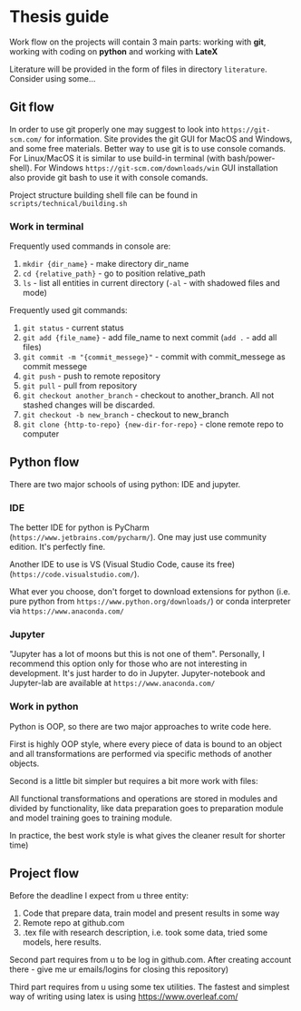 # Thesis guide

Work flow on the projects will contain 3 main parts: working with **git**, working with coding on **python** and working with **LateX**

Literature will be provided in the form of files in directory `literature`. Consider using some...

## Git flow

In order to use git properly one may suggest to look into `https://git-scm.com/` for information. Site provides the git GUI for MacOS and Windows, and some free materials. Better way to use git is to use console comands. For Linux/MacOS it is similar to use build-in terminal (with bash/power-shell). For Windows `https://git-scm.com/downloads/win` GUI installation also provide git bash to use it with console comands.

Project structure building shell file can be found in `scripts/technical/building.sh`

### Work in terminal

Frequently used commands in console are:
1. `mkdir {dir_name}` - make directory dir_name
2. `cd {relative_path}` - go to position relative_path
3. `ls` - list all entities in current directory (`-al` - with shadowed files and mode)

Frequently used git commands:
1. `git status` - current status
2. `git add {file_name}` - add file_name to next commit (`add .` - add all files)
3. `git commit -m "{commit_messege}"` - commit with commit_messege as commit messege
4. `git push` - push to remote repository
5. `git pull` - pull from repository
6. `git checkout another_branch` - checkout to another_branch. All not stashed changes will be discarded.
7. `git checkout -b new_branch` - checkout to new_branch
8. `git clone {http-to-repo} {new-dir-for-repo}` - clone remote repo to computer

## Python flow

There are two major schools of using python: IDE and jupyter.

### IDE

The better IDE for python is PyCharm (`https://www.jetbrains.com/pycharm/`). One may just use community edition. It's perfectly fine.

Another IDE to use is VS (Visual Studio Code, cause its free) (`https://code.visualstudio.com/`).

What ever you choose, don't forget to download extensions for python (i.e. pure python from `https://www.python.org/downloads/`) or conda interpreter via `https://www.anaconda.com/`

### Jupyter

"Jupyter has a lot of moons but this is not one of them". Personally, I recommend this option only for those who are not
interesting in development. It's just harder to do in Jupyter. Jupyter-notebook and Jupyter-lab are available at `https://www.anaconda.com/`

### Work in python

Python is OOP, so there are two major approaches to write code here.

First is highly OOP style, where every piece of data is bound to an object and all transformations are performed via specific methods of another objects. 

Second is a little bit simpler but requires a bit more work with files:

All functional transformations and operations are stored in modules and divided by functionality, like data preparation goes to preparation module and model training goes to training module.

In practice, the best work style is what gives the cleaner result for shorter time)

## Project flow

Before the deadline I expect from u three entity:
1. Code that prepare data, train model and present results in some way
2. Remote repo at github.com
3. .tex file with research description, i.e. took some data, tried some models, here results.

Second part requires from u to be log in github.com. After creating account there - give me ur emails/logins for closing this repository)

Third part requires from u using some tex utilities. The fastest and simplest way of writing using latex is using https://www.overleaf.com/
